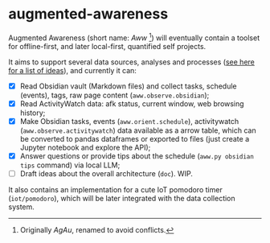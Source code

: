 # augmented-awareness
Augmented Awareness (short name: *Aww* [^1]) will eventually contain a toolset for offline-first, and later local-first, quantified self projects.

It aims to support several data sources, analyses and processes ([see here for a list of ideas](https://rlupi.com/how-augmented-awareness-evolved-over-time)), and currently it can:

- [x] Read Obsidian vault (Markdown files) and collect tasks, schedule (events), tags, raw page content (`aww.observe.obsidian`);
- [x] Read ActivityWatch data: afk status, current window, web browsing history;
- [x] Make Obsidian tasks, events (`aww.orient.schedule`), activitywatch (`aww.observe.activitywatch`) data available as a arrow table, which can be converted to pandas dataframes or exported to files (just create a Jupyter notebook and explore the API);
- [x] Answer questions or provide tips about the schedule (`aww.py obsidian tips` command) via local LLM;
- [ ] Draft ideas about the overall architecture (`doc`). WIP.

It also contains an implementation for a cute IoT pomodoro timer (`iot/pomodoro`), which will be later integrated with the data collection system.

[^1]: Originally *AgAu*, renamed to avoid conflicts.

